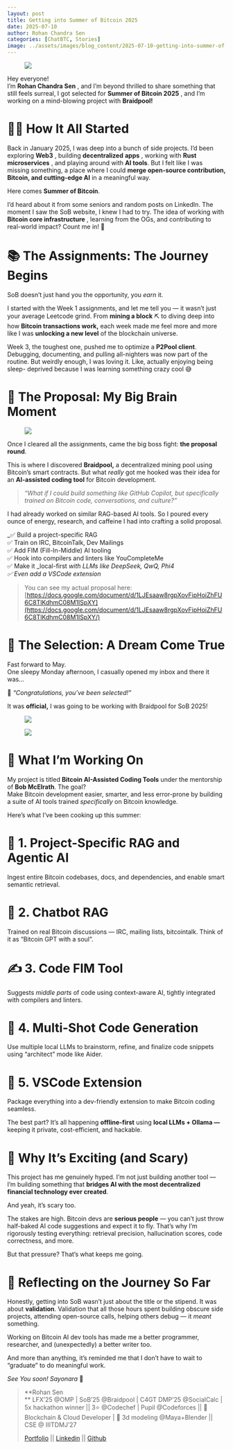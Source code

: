 ```yaml
---
layout: post
title: Getting into Summer of Bitcoin 2025
date: 2025-07-10
author: Rohan Chandra Sen
categories: [ChatBTC, Stories]
image: ../assets/images/blog_content/2025-07-10-getting-into-summer-of-bitcoin-2025_117c03ae.png
---
```



<figure>
<img src="https://miro.medium.com/v2/resize:fit:1400/format:webp/1*D-pW0BKarpRYD7mrWgmlMg.png"/>
</figure>

Hey everyone!  
I’m **Rohan Chandra Sen** , and I’m beyond thrilled to share something that
still feels surreal, I got selected for **Summer of Bitcoin 2025** , and I’m
working on a mind-blowing project with **Braidpool!**

# 🧑‍💻 How It All Started

Back in January 2025, I was deep into a bunch of side projects. I’d been
exploring **Web3** , building **decentralized** **apps** , working with
**Rust** **microservices** , and playing around with **AI tools**. But I felt
like I was missing something, a place where I could **merge open-source
contribution, Bitcoin, and cutting-edge AI** in a meaningful way.

Here comes **Summer of Bitcoin**.

I’d heard about it from some seniors and random posts on LinkedIn. The moment
I saw the SoB website, I knew I had to try. The idea of working with **Bitcoin
core infrastructure** , learning from the OGs, and contributing to real-world
impact? Count me in! 😤

# 📚 The Assignments: The Journey Begins

SoB doesn’t just hand you the opportunity, you _earn_ it.

I started with the Week 1 assignments, and let me tell you — it wasn’t just
your average Leetcode grind. From **mining a block** ⛏️ to diving deep into
how **Bitcoin transactions work,** each week made me feel more and more like I
was **unlocking a new level** of the blockchain universe.

Week 3, the toughest one, pushed me to optimize a **P2Pool client**.
Debugging, documenting, and pulling all-nighters was now part of the routine.
But weirdly enough, I was loving it. Like, actually enjoying being sleep-
deprived because I was learning something crazy cool 😅

# 📝 The Proposal: My Big Brain Moment

<figure>
<img src="https://miro.medium.com/v2/resize:fit:1400/format:webp/1*KEi6dfO5C4u0EKg8ALvA3g.png"/>
</figure>

Once I cleared all the assignments, came the big boss fight: **the proposal
round**.

This is where I discovered **Braidpool,** a decentralized mining pool using
Bitcoin’s smart contracts. But what _really_ got me hooked was their idea for
an **AI-assisted coding tool** for Bitcoin development.

> _“What if I could build something like GitHub Copilot, but specifically
> trained on Bitcoin code, conversations, and culture?”_

I had already worked on similar RAG-based AI tools. So I poured every ounce of
energy, research, and caffeine I had into crafting a solid proposal.

_✅ Build a project-specific RAG  
✅ Train on IRC, BitcoinTalk, Dev Mailings  
✅ Add FIM (Fill-In-Middle) AI tooling  
✅ Hook into compilers and linters like YouCompleteMe  
✅ Make it _local-first _with LLMs like DeepSeek, QwQ, Phi4  
✅ Even add a VSCode extension_

> You can see my actual proposal here:
> [https://docs.google.com/document/d/1LJEsaaw8rgpXovFipHoiZhFU6C8TlKdhmC08M1ISpXY](https://docs.google.com/document/d/1LJEsaaw8rgpXovFipHoiZhFU6C8TlKdhmC08M1ISpXY/)

# 🎉 The Selection: A Dream Come True

Fast forward to May.  
One sleepy Monday afternoon, I casually opened my inbox and there it was…

📩 _“Congratulations, you’ve been selected!”_

It was **official,** I was going to be working with Braidpool for SoB 2025!

<figure>
<img src="https://miro.medium.com/v2/resize:fit:1400/format:webp/1*dmbNkD5D-u45r44go_cf0g.png"/>
</figure>

<figure>
<img src="https://miro.medium.com/v2/resize:fit:1400/format:webp/1*waXp-gfXpyIt10Z-sB6avw.png"/>
</figure>

# 🤔 What I’m Working On

My project is titled **Bitcoin AI-Assisted Coding Tools** under the mentorship
of **Bob McElrath**. The goal?  
Make Bitcoin development easier, smarter, and less error-prone by building a
suite of AI tools trained _specifically_ on Bitcoin knowledge.

Here’s what I’ve been cooking up this summer:

# 🔎 1. Project-Specific RAG and Agentic AI

Ingest entire Bitcoin codebases, docs, and dependencies, and enable smart
semantic retrieval.

# 💬 2. Chatbot RAG

Trained on real Bitcoin discussions — IRC, mailing lists, bitcointalk. Think
of it as “Bitcoin GPT with a soul”.

# ✍️ 3. Code FIM Tool

Suggests _middle parts_ of code using context-aware AI, tightly integrated
with compilers and linters.

# 🤖 4. Multi-Shot Code Generation

Use multiple local LLMs to brainstorm, refine, and finalize code snippets
using “architect” mode like Aider.

# 🧩 5. VSCode Extension

Package everything into a dev-friendly extension to make Bitcoin coding
seamless.

The best part? It’s all happening **offline-first** using **local LLMs +
Ollama —** keeping it private, cost-efficient, and hackable.

# 🧠 Why It’s Exciting (and Scary)

This project has me genuinely hyped. I’m not just building another tool — I’m
building something that **bridges AI with the most decentralized financial
technology ever created**.

And yeah, it’s scary too.

The stakes are high. Bitcoin devs are **serious people** — you can’t just
throw half-baked AI code suggestions and expect it to fly. That’s why I’m
rigorously testing everything: retrieval precision, hallucination scores, code
correctness, and more.

But that pressure? That’s what keeps me going.

# 💭 Reflecting on the Journey So Far

Honestly, getting into SoB wasn’t just about the title or the stipend. It was
about **validation**. Validation that all those hours spent building obscure
side projects, attending open-source calls, helping others debug — it _meant_
something.

Working on Bitcoin AI dev tools has made me a better programmer, researcher,
and (unexpectedly) a better writer too.

And more than anything, it’s reminded me that I don’t have to wait to
“graduate” to do meaningful work.

_See You soon! Sayonara_ 👋

> **Rohan Sen  
> ** LFX’25 @OMP | SoB’25 @Braidpool | C4GT DMP’25 @SocialCalc | 5x hackathon winner || 3⭐ @Codechef | Pupil @Codeforces || 🚀 Blockchain & Cloud Developer | 🧊 3d modeling @Maya+Blender || CSE @ IIITDMJ’27
>
> [Portfolio](https://rcsen.vercel.app) ||
> [Linkedin](https://www.linkedin.com/in/rohansen856) ||
> [Github](https://github.com/rohansen856)


